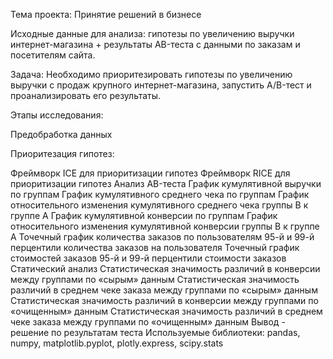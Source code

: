 
Тема проекта: Принятие решений в бизнесе

Исходные данные для анализа: гипотезы по увеличению выручки интернет-магазина + результаты AB-теста с данными по заказам и посетителям сайта.

Задача: Необходимо приоритезировать гипотезы по увеличению выручки с продаж крупного интернет-магазина, запустить А/B-тест и проанализировать его результаты.

Этапы исследования:

Предобработка данных

Приоритезация гипотез:

Фреймворк ICE для приоритизации гипотез
Фреймворк RICE для приоритизации гипотез
Анализ AB-теста
График кумулятивной выручки по группам
График кумулятивного среднего чека по группам
График относительного изменения кумулятивного среднего чека группы B к группе A
График кумулятивной конверсии по группам
График относительного изменения кумулятивной конверсии группы B к группе A
Точечный график количества заказов по пользователям
95-й и 99-й перцентили количества заказов на пользователя
Точечный график стоимостей заказов
95-й и 99-й перцентили стоимости заказов
Статический анализ
Статистическая значимость различий в конверсии между группами по «сырым» данным
Статистическая значимость различий в среднем чеке заказа между группами по «сырым» данным
Статистическая значимость различий в конверсии между группами по «очищенным» данным
Статистическая значимость различий в среднем чеке заказа между группами по «очищенным» данным
Вывод - решение по результатам теста
Используемые библиотеки: pandas, numpy, matplotlib.pyplot, plotly.express, scipy.stats
